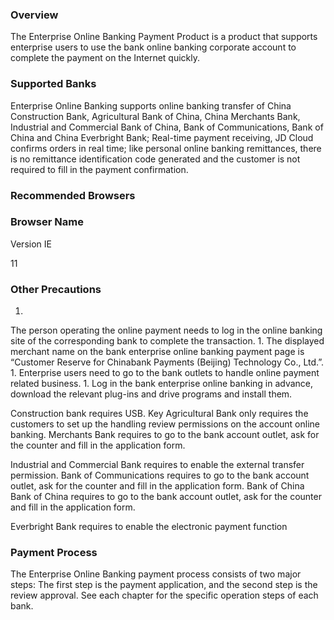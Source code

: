 ### Overview

The Enterprise Online Banking Payment Product is a product that supports enterprise users to use the bank online banking corporate account to complete the payment on the Internet quickly.

### Supported Banks

Enterprise Online Banking supports online banking transfer of China Construction Bank, Agricultural Bank of China, China Merchants Bank, Industrial and Commercial Bank of China, Bank of Communications, Bank of China and China Everbright Bank; Real-time payment receiving, JD Cloud confirms orders in real time; like personal online banking remittances, there is no remittance identification code generated and the customer is not required to fill in the payment confirmation.

### Recommended Browsers

### Browser Name

Version IE

11

### Other Precautions

1. 
The person operating the online payment needs to log in the online banking site of the corresponding bank to complete the transaction.
1. 
The displayed merchant name on the bank enterprise online banking payment page is “Customer Reserve for Chinabank Payments (Beijing) Technology Co., Ltd.”.
1. 
Enterprise users need to go to the bank outlets to handle online payment related business.
1. 
Log in the bank enterprise online banking in advance, download the relevant plug-ins and drive programs and install them.

Construction bank requires USB. Key Agricultural Bank only requires the customers to set up the handling review permissions on the account online banking. Merchants Bank requires to go to the bank account outlet, ask for the counter and fill in the application form.

Industrial and Commercial Bank requires to enable the external transfer permission. Bank of Communications requires to go to the bank account outlet, ask for the counter and fill in the application form. Bank of China Bank of China requires to go to the bank account outlet, ask for the counter and fill in the application form.

Everbright Bank requires to enable the electronic payment function

### **Payment Process**

The Enterprise Online Banking payment process consists of two major steps: The first step is the payment application, and the second step is the review approval. See each chapter for the specific operation steps of each bank.